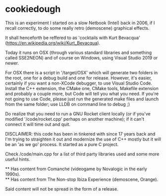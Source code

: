 # cookiedough

This is an experiment I started on a slow Netbook (Intel) back in 2006, if I recall correctly, to do some really retro
(demoscene) graphical effects. 

It shall henceforth be reffered to as 'cocktails with Kurt Bevacqua' (https://en.wikipedia.org/wiki/Kurt_Bevacqua).

Today it runs on OSX (through various standard libraries and something called SSE2NEON) and of course on Windows, using
Visual Studio 2019 or newer.

For OSX there is a script in '/target/OSX' which will generate two folders in the root, one for a debug build and one
for release. However, it's easier, certainly if you want a non-XCode debugger, to use Visual Studio Code. Install the
C++ extension, the CMake one, CMake tools, Makefile extension and probably a couple more, but Code will tell you what you
need. If you're not going to use Code, please just run the generated make files and launch from the same folder; use
LLDB on command line to debug ;)

Do realize that you need to run a GNU Rocket client locally (or if you've modified '/code/rocket.cpp' perhaps on another
machine); if it can't connect it will time out and quit.

DISCLAIMER: this code has been in tinkered with since 17 years back and I'm trying to straighten it out and modernize
the use of C++ mostly but it will be an 'as we go' process. It started as a pure C project.

Check /code/main.cpp for a list of third party libraries used and some more useful hints.

** Has content from Comanche (videogame by Novalogic in the early 1990s).  
** Has content from The Non-stop Ibiza Experience (demoscene, Orange).

Said content will not be spread in the form of a release.
